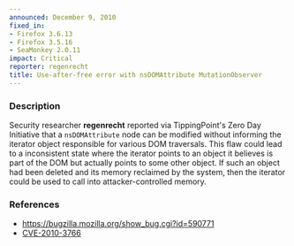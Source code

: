 ```yaml
---
announced: December 9, 2010
fixed_in:
- Firefox 3.6.13
- Firefox 3.5.16
- SeaMonkey 2.0.11
impact: Critical
reporter: regenrecht
title: Use-after-free error with nsDOMAttribute MutationObserver
---
```


<h3>Description</h3>

<p>Security researcher <strong>regenrecht</strong> reported via
TippingPoint's Zero Day Initiative that a <code>nsDOMAttribute</code>
node can be modified without informing the iterator object responsible
for various DOM traversals.  This flaw could lead to a inconsistent
state where the iterator points to an object it believes is part of
the DOM but actually points to some other object.  If such an object
had been deleted and its memory reclaimed by the system, then the
iterator could be used to call into attacker-controlled memory.</p>

<h3>References</h3>

<ul>
  <li><a href="https://bugzilla.mozilla.org/show_bug.cgi?id=590771">https://bugzilla.mozilla.org/show_bug.cgi?id=590771</a></li>
  <li><a class="ex-ref" href="http://cve.mitre.org/cgi-bin/cvename.cgi?name=CVE-2010-3766">CVE-2010-3766</a></li>
</ul>





